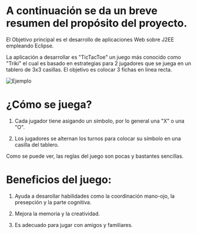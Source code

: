 # A continuación se da un breve resumen del propósito del proyecto.
El Objetivo principal es el desarrollo de aplicaciones Web sobre J2EE empleando Eclipse.

La aplicación a desarrollar es "TicTacToe" un juego más conocido como "Triki" el cual es basado en estrategias para 2 jugadores que se juega en un tablero de 3x3 casillas. El objetivo es colocar 3 fichas en linea recta.

![Ejemplo](https://github.com/user-attachments/assets/5dccf2d4-522f-4b43-a5de-25e82988136e)

# ¿Cómo se juega?

1. Cada jugador tiene asigando un símbolo, por lo general una "X" o una "O".

2. Los jugadores se alternan los turnos para colocar su símbolo en una casilla del tablero.

Como se puede ver, las reglas del juego son pocas y bastantes sencillas.

# Beneficios del juego:

1. Ayuda a desarollar habilidades como la coordinación mano-ojo, la presepción y la parte cognitiva.

2. Mejora la memoria y la creatividad.

3. Es adecuado para jugar con amigos y familiares.

